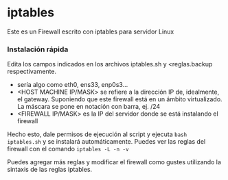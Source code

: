 # iptables
Este es un Firewall escrito con iptables para servidor Linux

### Instalación rápida
Edita los campos indicados en los archivos iptables.sh y <reglas.backup respectivamente.

* <TU INTERFAZ> sería algo como eth0, ens33, enp0s3...
* <HOST MACHINE IP/MASK> se refiere a la dirección IP de, idealmente, el gateway. Suponiendo que este firewall está en un ámbito virtualizado. La máscara se pone en notación con barra, ej. /24
* <FIREWALL IP/MASK> es la IP del servidor donde se está instalando el firewall

Hecho esto, dale permisos de ejecución al script y ejecuta `bash iptables.sh` y se instalará automáticamente. Puedes ver las reglas del firewall con el comando `iptables -L -n -v`

Puedes agregar más reglas y modificar el firewall como gustes utilizando la sintaxis de las reglas iptables.

